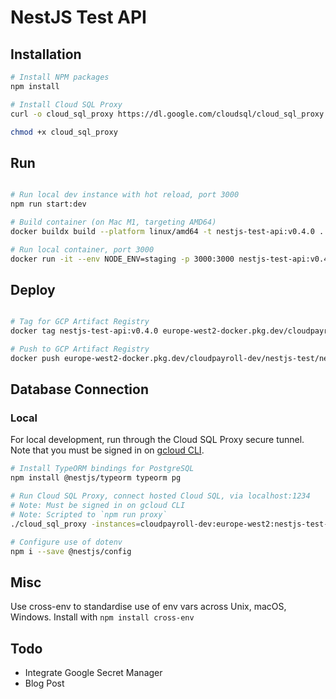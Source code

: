 # NestJS Test API

## Installation

```bash
# Install NPM packages
npm install

# Install Cloud SQL Proxy
curl -o cloud_sql_proxy https://dl.google.com/cloudsql/cloud_sql_proxy.darwin.arm64

chmod +x cloud_sql_proxy

```

## Run

```bash

# Run local dev instance with hot reload, port 3000
npm run start:dev

# Build container (on Mac M1, targeting AMD64)
docker buildx build --platform linux/amd64 -t nestjs-test-api:v0.4.0 .

# Run local container, port 3000
docker run -it --env NODE_ENV=staging -p 3000:3000 nestjs-test-api:v0.4.0

```

## Deploy

```bash

# Tag for GCP Artifact Registry
docker tag nestjs-test-api:v0.4.0 europe-west2-docker.pkg.dev/cloudpayroll-dev/nestjs-test/nestjs-test-api:v0.4.0

# Push to GCP Artifact Registry
docker push europe-west2-docker.pkg.dev/cloudpayroll-dev/nestjs-test/nestjs-test-api:v0.4.0

```

## Database Connection

### Local

For local development, run through the Cloud SQL Proxy secure tunnel. Note that you must be signed in on [gcloud CLI](https://cloud.google.com/sdk/gcloud).

```bash
# Install TypeORM bindings for PostgreSQL
npm install @nestjs/typeorm typeorm pg

# Run Cloud SQL Proxy, connect hosted Cloud SQL, via localhost:1234
# Note: Must be signed in on gcloud CLI
# Note: Scripted to `npm run proxy`
./cloud_sql_proxy -instances=cloudpayroll-dev:europe-west2:nestjs-test-db=tcp:0.0.0.0:1234

# Configure use of dotenv
npm i --save @nestjs/config

```

## Misc

Use cross-env to standardise use of env vars across Unix, macOS, Windows. Install with `npm install cross-env`

## Todo

- Integrate Google Secret Manager
- Blog Post
